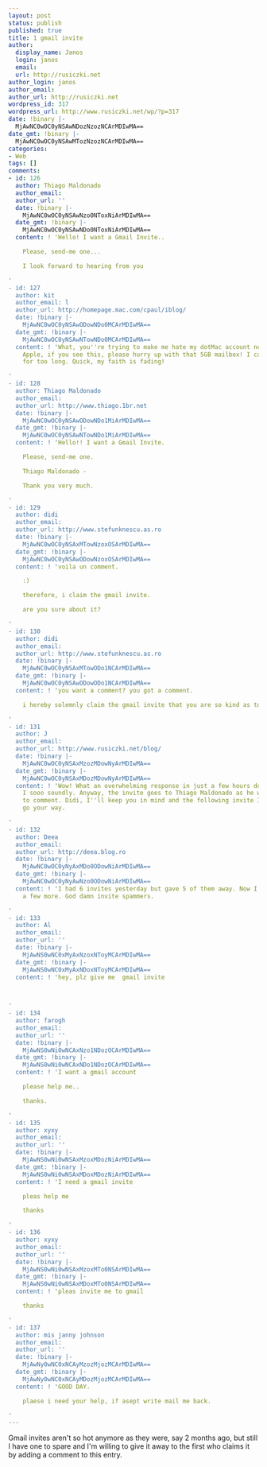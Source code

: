 ```yaml
---
layout: post
status: publish
published: true
title: 1 gmail invite
author:
  display_name: Janos
  login: janos
  email: 
  url: http://rusiczki.net
author_login: janos
author_email: 
author_url: http://rusiczki.net
wordpress_id: 317
wordpress_url: http://www.rusiczki.net/wp/?p=317
date: !binary |-
  MjAwNC0wOC0yNSAwNDozNzozNCArMDIwMA==
date_gmt: !binary |-
  MjAwNC0wOC0yNSAwMTozNzozNCArMDIwMA==
categories:
- Web
tags: []
comments:
- id: 126
  author: Thiago Maldonado
  author_email: 
  author_url: ''
  date: !binary |-
    MjAwNC0wOC0yNSAwNzo0NToxNiArMDIwMA==
  date_gmt: !binary |-
    MjAwNC0wOC0yNSAwNDo0NToxNiArMDIwMA==
  content: ! 'Hello! I want a Gmail Invite..

    Please, send-me one...

    I look forward to hearing from you

'
- id: 127
  author: kit
  author_email: l
  author_url: http://homepage.mac.com/cpaul/iblog/
  date: !binary |-
    MjAwNC0wOC0yNSAwODowNDo0MCArMDIwMA==
  date_gmt: !binary |-
    MjAwNC0wOC0yNSAwNTowNDo0MCArMDIwMA==
  content: ! 'What, you''re trying to make me hate my dotMac account now? No way!
    Apple, if you see this, please hurry up with that 5GB mailbox! I cannot hold on
    for too long. Quick, my faith is fading!

'
- id: 128
  author: Thiago Maldonado
  author_email: 
  author_url: http://www.thiago.1br.net
  date: !binary |-
    MjAwNC0wOC0yNSAwODowNDo1MiArMDIwMA==
  date_gmt: !binary |-
    MjAwNC0wOC0yNSAwNTowNDo1MiArMDIwMA==
  content: ! 'Hello!! I want a Gmail Invite.

    Please, send-me one.

    Thiago Maldonado - 

    Thank you very much.

'
- id: 129
  author: didi
  author_email: 
  author_url: http://www.stefunknescu.as.ro
  date: !binary |-
    MjAwNC0wOC0yNSAxMTowNzoxOSArMDIwMA==
  date_gmt: !binary |-
    MjAwNC0wOC0yNSAwODowNzoxOSArMDIwMA==
  content: ! 'voila un comment.

    :)

    therefore, i claim the gmail invite.

    are you sure about it?

'
- id: 130
  author: didi
  author_email: 
  author_url: http://www.stefunknescu.as.ro
  date: !binary |-
    MjAwNC0wOC0yNSAxMTowODo1NCArMDIwMA==
  date_gmt: !binary |-
    MjAwNC0wOC0yNSAwODowODo1NCArMDIwMA==
  content: ! 'you want a comment? you got a comment.

    i hereby solemnly claim the gmail invite that you are so kind as to give away.

'
- id: 131
  author: J
  author_email: 
  author_url: http://www.rusiczki.net/blog/
  date: !binary |-
    MjAwNC0wOC0yNSAxMzozMDowNyArMDIwMA==
  date_gmt: !binary |-
    MjAwNC0wOC0yNSAxMDozMDowNyArMDIwMA==
  content: ! 'Wow! What an overwhelming response in just a few hours during which
    I sooo soundly. Anyway, the invite goes to Thiago Maldonado as he was the first
    to comment. Didi, I''ll keep you in mind and the following invite I''ll get will
    go your way.

'
- id: 132
  author: Deea
  author_email: 
  author_url: http://deea.blog.ro
  date: !binary |-
    MjAwNC0wOC0yNyAxMDo0ODowNiArMDIwMA==
  date_gmt: !binary |-
    MjAwNC0wOC0yNyAwNzo0ODowNiArMDIwMA==
  content: ! 'I had 6 invites yesterday but gave 5 of them away. Now I''m stuck with
    a few more. God damn invite spammers.

'
- id: 133
  author: Al
  author_email: 
  author_url: ''
  date: !binary |-
    MjAwNS0wNC0xMyAxNzoxNToyMCArMDIwMA==
  date_gmt: !binary |-
    MjAwNS0wNC0xMyAxNDoxNToyMCArMDIwMA==
  content: ! 'hey, plz give me  gmail invite

    

'
- id: 134
  author: farogh
  author_email: 
  author_url: ''
  date: !binary |-
    MjAwNS0wNi0wNCAxNzo1NDozOCArMDIwMA==
  date_gmt: !binary |-
    MjAwNS0wNi0wNCAxNDo1NDozOCArMDIwMA==
  content: ! 'I want a gmail account

    please help me..

    thanks.

'
- id: 135
  author: xyxy
  author_email: 
  author_url: ''
  date: !binary |-
    MjAwNS0wNi0wNSAxMzoxMDozNiArMDIwMA==
  date_gmt: !binary |-
    MjAwNS0wNi0wNSAxMDoxMDozNiArMDIwMA==
  content: ! 'I need a gmail invite

    pleas help me

    thanks

'
- id: 136
  author: xyxy
  author_email: 
  author_url: ''
  date: !binary |-
    MjAwNS0wNi0wNSAxMzoxMTo0NSArMDIwMA==
  date_gmt: !binary |-
    MjAwNS0wNi0wNSAxMDoxMTo0NSArMDIwMA==
  content: ! 'pleas invite me to gmail

    thanks

'
- id: 137
  author: mis janny johnson
  author_email: 
  author_url: ''
  date: !binary |-
    MjAwNy0wNC0xNCAyMzozMjozMCArMDIwMA==
  date_gmt: !binary |-
    MjAwNy0wNC0xNCAyMDozMjozMCArMDIwMA==
  content: ! 'GOOD DAY.

    plaese i need your help, if asept write mail me back.

'
---
```

<p>Gmail invites aren't so hot anymore as they were, say 2 months ago, but still I have one to spare and I'm willing to give it away to the first who claims it by adding a comment to this entry.</p>
